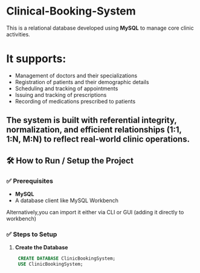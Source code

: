 # Clinical-Booking-System   
This is a relational database developed using **MySQL** to manage core clinic activities. 
# It supports:
- Management of doctors and their specializations
- Registration of patients and their demographic details
- Scheduling and tracking of appointments
- Issuing and tracking of prescriptions
- Recording of medications prescribed to patients

The system is built with referential integrity, normalization, and efficient relationships (1:1, 1:N, M:N) to reflect real-world clinic operations.
---

## 🛠️ How to Run / Setup the Project
### ✅ Prerequisites
- **MySQL** 
- A database client like MySQL Workbench
  
Alternatively,you can import it either via CLI or GUI (adding it directly to workbench)

### ✅ Steps to Setup

1. **Create the Database**
   ```sql
    CREATE DATABASE ClinicBookingSystem;
    USE ClinicBookingSystem;
